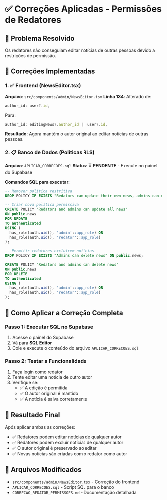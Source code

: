 # ✅ Correções Aplicadas - Permissões de Redatores

## 🎯 Problema Resolvido
Os redatores não conseguiam editar notícias de outras pessoas devido a restrições de permissão.

## 🔧 Correções Implementadas

### 1. ✅ Frontend (NewsEditor.tsx)
**Arquivo**: `src/components/admin/NewsEditor.tsx`
**Linha 134**: Alterado de:
```javascript
author_id: user?.id,
```
Para:
```javascript
author_id: editingNews?.author_id || user?.id,
```

**Resultado**: Agora mantém o autor original ao editar notícias de outras pessoas.

### 2. 📋 Banco de Dados (Políticas RLS)
**Arquivo**: `APLICAR_CORRECOES.sql`
**Status**: ⏳ **PENDENTE** - Execute no painel do Supabase

**Comandos SQL para executar**:
```sql
-- Remover política restritiva
DROP POLICY IF EXISTS "Redators can update their own news, admins can update all" ON public.news;

-- Criar nova política permissiva
CREATE POLICY "Redators and admins can update all news" 
ON public.news 
FOR UPDATE 
TO authenticated
USING (
  has_role(auth.uid(), 'admin'::app_role) OR 
  has_role(auth.uid(), 'redator'::app_role)
);

-- Permitir redatores excluírem notícias
DROP POLICY IF EXISTS "Admins can delete news" ON public.news;

CREATE POLICY "Redators and admins can delete news" 
ON public.news 
FOR DELETE 
TO authenticated
USING (
  has_role(auth.uid(), 'admin'::app_role) OR 
  has_role(auth.uid(), 'redator'::app_role)
);
```

## 🚀 Como Aplicar a Correção Completa

### Passo 1: Executar SQL no Supabase
1. Acesse o painel do Supabase
2. Vá para **SQL Editor**
3. Cole e execute o conteúdo do arquivo `APLICAR_CORRECOES.sql`

### Passo 2: Testar a Funcionalidade
1. Faça login como redator
2. Tente editar uma notícia de outro autor
3. Verifique se:
   - ✅ A edição é permitida
   - ✅ O autor original é mantido
   - ✅ A notícia é salva corretamente

## 🎉 Resultado Final
Após aplicar ambas as correções:
- ✅ Redatores podem editar notícias de qualquer autor
- ✅ Redatores podem excluir notícias de qualquer autor  
- ✅ O autor original é preservado ao editar
- ✅ Novas notícias são criadas com o redator como autor

## 📁 Arquivos Modificados
- `src/components/admin/NewsEditor.tsx` - Correção do frontend
- `APLICAR_CORRECOES.sql` - Script SQL para o banco
- `CORRECAO_REDATOR_PERMISSOES.md` - Documentação detalhada

